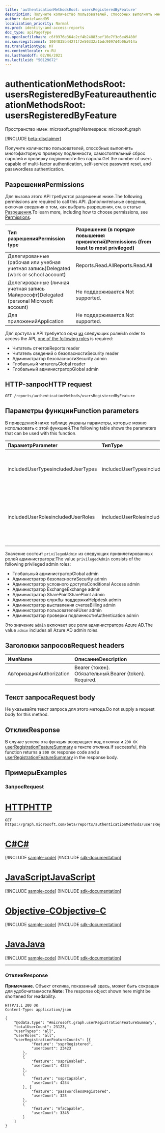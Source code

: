 ```yaml
---
title: 'authenticationMethodsRoot: usersRegisteredByFeature'
description: Получите количество пользователей, способных выполнять многофакторную проверку подлинности, самостоятельный сброс паролей и проверку подлинности без пароля.
author: danielwood95
localization_priority: Normal
ms.prod: identity-and-access-reports
doc_type: apiPageType
ms.openlocfilehash: c6f0976e364e2cf4b24883bef10e7f3c6e49480f
ms.sourcegitcommit: 1004835b44271f2e50332a1bdc9097d4b06a914a
ms.translationtype: MT
ms.contentlocale: ru-RU
ms.lasthandoff: 02/06/2021
ms.locfileid: "50129672"
---
```

# <a name="authenticationmethodsroot-usersregisteredbyfeature"></a><span data-ttu-id="c7da0-103">authenticationMethodsRoot: usersRegisteredByFeature</span><span class="sxs-lookup"><span data-stu-id="c7da0-103">authenticationMethodsRoot: usersRegisteredByFeature</span></span>
<span data-ttu-id="c7da0-104">Пространство имен: microsoft.graph</span><span class="sxs-lookup"><span data-stu-id="c7da0-104">Namespace: microsoft.graph</span></span>

[!INCLUDE [beta-disclaimer](../../includes/beta-disclaimer.md)]

<span data-ttu-id="c7da0-105">Получите количество пользователей, способных выполнять многофакторную проверку подлинности, самостоятельный сброс паролей и проверку подлинности без пароля.</span><span class="sxs-lookup"><span data-stu-id="c7da0-105">Get the number of users capable of multi-factor authentication, self-service password reset, and passwordless authentication.</span></span>

## <a name="permissions"></a><span data-ttu-id="c7da0-106">Разрешения</span><span class="sxs-lookup"><span data-stu-id="c7da0-106">Permissions</span></span>
<span data-ttu-id="c7da0-107">Для вызова этого API требуются разрешения ниже.</span><span class="sxs-lookup"><span data-stu-id="c7da0-107">The following permissions are required to call this API.</span></span> <span data-ttu-id="c7da0-108">Дополнительные сведения, включая сведения о том, как выбрать разрешения, см. в статье [Разрешения](/graph/permissions-reference).</span><span class="sxs-lookup"><span data-stu-id="c7da0-108">To learn more, including how to choose permissions, see [Permissions](/graph/permissions-reference).</span></span>

|<span data-ttu-id="c7da0-109">Тип разрешения</span><span class="sxs-lookup"><span data-stu-id="c7da0-109">Permission type</span></span>|<span data-ttu-id="c7da0-110">Разрешения (в порядке повышения привилегий)</span><span class="sxs-lookup"><span data-stu-id="c7da0-110">Permissions (from least to most privileged)</span></span>|
|:---|:---|
|<span data-ttu-id="c7da0-111">Делегированные (рабочая или учебная учетная запись)</span><span class="sxs-lookup"><span data-stu-id="c7da0-111">Delegated (work or school account)</span></span>|<span data-ttu-id="c7da0-112">Reports.Read.All</span><span class="sxs-lookup"><span data-stu-id="c7da0-112">Reports.Read.All</span></span>|
|<span data-ttu-id="c7da0-113">Делегированные (личная учетная запись Майкрософт)</span><span class="sxs-lookup"><span data-stu-id="c7da0-113">Delegated (personal Microsoft account)</span></span>|<span data-ttu-id="c7da0-114">Не поддерживается.</span><span class="sxs-lookup"><span data-stu-id="c7da0-114">Not supported.</span></span>|
|<span data-ttu-id="c7da0-115">Для приложений</span><span class="sxs-lookup"><span data-stu-id="c7da0-115">Application</span></span>|<span data-ttu-id="c7da0-116">Не поддерживается.</span><span class="sxs-lookup"><span data-stu-id="c7da0-116">Not supported.</span></span>|

<span data-ttu-id="c7da0-117">Для доступа к API требуется одна [из](/azure/active-directory/users-groups-roles/directory-assign-admin-roles#available-roles) следующих ролей:</span><span class="sxs-lookup"><span data-stu-id="c7da0-117">In order to access the API, [one of the following roles](/azure/active-directory/users-groups-roles/directory-assign-admin-roles#available-roles) is required:</span></span>

* <span data-ttu-id="c7da0-118">Читатель отчетов</span><span class="sxs-lookup"><span data-stu-id="c7da0-118">Reports reader</span></span>
* <span data-ttu-id="c7da0-119">Читатель сведений о безопасности</span><span class="sxs-lookup"><span data-stu-id="c7da0-119">Security reader</span></span>
* <span data-ttu-id="c7da0-120">Администратор безопасности</span><span class="sxs-lookup"><span data-stu-id="c7da0-120">Security admin</span></span>
* <span data-ttu-id="c7da0-121">Глобальный читатель</span><span class="sxs-lookup"><span data-stu-id="c7da0-121">Global reader</span></span>
* <span data-ttu-id="c7da0-122">Глобальный администратор</span><span class="sxs-lookup"><span data-stu-id="c7da0-122">Global admin</span></span>

## <a name="http-request"></a><span data-ttu-id="c7da0-123">HTTP-запрос</span><span class="sxs-lookup"><span data-stu-id="c7da0-123">HTTP request</span></span>

<!-- {
  "blockType": "ignored"
}
-->
``` http
GET /reports/authenticationMethods/usersRegisteredByFeature
```

## <a name="function-parameters"></a><span data-ttu-id="c7da0-124">Параметры функции</span><span class="sxs-lookup"><span data-stu-id="c7da0-124">Function parameters</span></span>
<span data-ttu-id="c7da0-125">В приведенной ниже таблице указаны параметры, которые можно использовать с этой функцией.</span><span class="sxs-lookup"><span data-stu-id="c7da0-125">The following table shows the parameters that can be used with this function.</span></span>

|<span data-ttu-id="c7da0-126">Параметр</span><span class="sxs-lookup"><span data-stu-id="c7da0-126">Parameter</span></span>|<span data-ttu-id="c7da0-127">Тип</span><span class="sxs-lookup"><span data-stu-id="c7da0-127">Type</span></span>|<span data-ttu-id="c7da0-128">Описание</span><span class="sxs-lookup"><span data-stu-id="c7da0-128">Description</span></span>|
|:---|:---|:---|
|<span data-ttu-id="c7da0-129">includedUserTypes</span><span class="sxs-lookup"><span data-stu-id="c7da0-129">includedUserTypes</span></span>|<span data-ttu-id="c7da0-130">includedUserTypes</span><span class="sxs-lookup"><span data-stu-id="c7da0-130">includedUserTypes</span></span>|<span data-ttu-id="c7da0-131">Тип пользователя.</span><span class="sxs-lookup"><span data-stu-id="c7da0-131">User type.</span></span> <span data-ttu-id="c7da0-132">Возможные значения: `all`, `member`, `guest`.</span><span class="sxs-lookup"><span data-stu-id="c7da0-132">Possible values are: `all`, `member`, `guest`.</span></span>|
|<span data-ttu-id="c7da0-133">includedUserRoles</span><span class="sxs-lookup"><span data-stu-id="c7da0-133">includedUserRoles</span></span>|<span data-ttu-id="c7da0-134">includedUserRoles</span><span class="sxs-lookup"><span data-stu-id="c7da0-134">includedUserRoles</span></span>|<span data-ttu-id="c7da0-135">Тип роли пользователя.</span><span class="sxs-lookup"><span data-stu-id="c7da0-135">User role type.</span></span> <span data-ttu-id="c7da0-136">Возможные значения: `all`, `privilegedAdmin`, `admin`, `user`.</span><span class="sxs-lookup"><span data-stu-id="c7da0-136">Possible values are: `all`, `privilegedAdmin`, `admin`, `user`.</span></span>|

<span data-ttu-id="c7da0-137">Значение состоит `privilegedAdmin` из следующих привилегированных ролей администратора:</span><span class="sxs-lookup"><span data-stu-id="c7da0-137">The value `privilegedAdmin` consists of the following privileged admin roles:</span></span>

* <span data-ttu-id="c7da0-138">Глобальный администратор</span><span class="sxs-lookup"><span data-stu-id="c7da0-138">Global admin</span></span>
* <span data-ttu-id="c7da0-139">Администратор безопасности</span><span class="sxs-lookup"><span data-stu-id="c7da0-139">Security admin</span></span>
* <span data-ttu-id="c7da0-140">Администратор условного доступа</span><span class="sxs-lookup"><span data-stu-id="c7da0-140">Conditional Access admin</span></span>
* <span data-ttu-id="c7da0-141">Администратор Exchange</span><span class="sxs-lookup"><span data-stu-id="c7da0-141">Exchange admin</span></span>
* <span data-ttu-id="c7da0-142">Администратор SharePoint</span><span class="sxs-lookup"><span data-stu-id="c7da0-142">SharePoint admin</span></span>
* <span data-ttu-id="c7da0-143">Администратор службы поддержки</span><span class="sxs-lookup"><span data-stu-id="c7da0-143">Helpdesk admin</span></span>
* <span data-ttu-id="c7da0-144">Администратор выставления счетов</span><span class="sxs-lookup"><span data-stu-id="c7da0-144">Billing admin</span></span>
* <span data-ttu-id="c7da0-145">Администратор пользователей</span><span class="sxs-lookup"><span data-stu-id="c7da0-145">User admin</span></span>
* <span data-ttu-id="c7da0-146">Администратор проверки подлинности</span><span class="sxs-lookup"><span data-stu-id="c7da0-146">Authentication admin</span></span>

<span data-ttu-id="c7da0-147">Это значение `admin` включает все роли администратора Azure AD.</span><span class="sxs-lookup"><span data-stu-id="c7da0-147">The value `admin` includes all Azure AD admin roles.</span></span> 

## <a name="request-headers"></a><span data-ttu-id="c7da0-148">Заголовки запросов</span><span class="sxs-lookup"><span data-stu-id="c7da0-148">Request headers</span></span>
|<span data-ttu-id="c7da0-149">Имя</span><span class="sxs-lookup"><span data-stu-id="c7da0-149">Name</span></span>|<span data-ttu-id="c7da0-150">Описание</span><span class="sxs-lookup"><span data-stu-id="c7da0-150">Description</span></span>|
|:---|:---|
|<span data-ttu-id="c7da0-151">Авторизация</span><span class="sxs-lookup"><span data-stu-id="c7da0-151">Authorization</span></span>|<span data-ttu-id="c7da0-p104">Bearer {токен}. Обязательный.</span><span class="sxs-lookup"><span data-stu-id="c7da0-p104">Bearer {token}. Required.</span></span>|

## <a name="request-body"></a><span data-ttu-id="c7da0-154">Текст запроса</span><span class="sxs-lookup"><span data-stu-id="c7da0-154">Request body</span></span>
<span data-ttu-id="c7da0-155">Не указывайте текст запроса для этого метода.</span><span class="sxs-lookup"><span data-stu-id="c7da0-155">Do not supply a request body for this method.</span></span>

## <a name="response"></a><span data-ttu-id="c7da0-156">Отклик</span><span class="sxs-lookup"><span data-stu-id="c7da0-156">Response</span></span>

<span data-ttu-id="c7da0-157">В случае успеха эта функция возвращает код отклика и `200 OK` [userRegistrationFeatureSummary](../resources/userregistrationfeaturesummary.md) в тексте отклика.</span><span class="sxs-lookup"><span data-stu-id="c7da0-157">If successful, this function returns a `200 OK` response code and a [userRegistrationFeatureSummary](../resources/userregistrationfeaturesummary.md) in the response body.</span></span>

## <a name="examples"></a><span data-ttu-id="c7da0-158">Примеры</span><span class="sxs-lookup"><span data-stu-id="c7da0-158">Examples</span></span>

### <a name="request"></a><span data-ttu-id="c7da0-159">Запрос</span><span class="sxs-lookup"><span data-stu-id="c7da0-159">Request</span></span>

# <a name="http"></a>[<span data-ttu-id="c7da0-160">HTTP</span><span class="sxs-lookup"><span data-stu-id="c7da0-160">HTTP</span></span>](#tab/http)
<!-- {
  "blockType": "request",
  "name": "authenticationmethodsroot_usersregisteredbyfeature"
}
-->
``` http
GET https://graph.microsoft.com/beta/reports/authenticationMethods/usersRegisteredByFeature(includedUserTypes='all',includedUserRoles='all')
```
# <a name="c"></a>[<span data-ttu-id="c7da0-161">C#</span><span class="sxs-lookup"><span data-stu-id="c7da0-161">C#</span></span>](#tab/csharp)
[!INCLUDE [sample-code](../includes/snippets/csharp/authenticationmethodsroot-usersregisteredbyfeature-csharp-snippets.md)]
[!INCLUDE [sdk-documentation](../includes/snippets/snippets-sdk-documentation-link.md)]

# <a name="javascript"></a>[<span data-ttu-id="c7da0-162">JavaScript</span><span class="sxs-lookup"><span data-stu-id="c7da0-162">JavaScript</span></span>](#tab/javascript)
[!INCLUDE [sample-code](../includes/snippets/javascript/authenticationmethodsroot-usersregisteredbyfeature-javascript-snippets.md)]
[!INCLUDE [sdk-documentation](../includes/snippets/snippets-sdk-documentation-link.md)]

# <a name="objective-c"></a>[<span data-ttu-id="c7da0-163">Objective-C</span><span class="sxs-lookup"><span data-stu-id="c7da0-163">Objective-C</span></span>](#tab/objc)
[!INCLUDE [sample-code](../includes/snippets/objc/authenticationmethodsroot-usersregisteredbyfeature-objc-snippets.md)]
[!INCLUDE [sdk-documentation](../includes/snippets/snippets-sdk-documentation-link.md)]

# <a name="java"></a>[<span data-ttu-id="c7da0-164">Java</span><span class="sxs-lookup"><span data-stu-id="c7da0-164">Java</span></span>](#tab/java)
[!INCLUDE [sample-code](../includes/snippets/java/authenticationmethodsroot-usersregisteredbyfeature-java-snippets.md)]
[!INCLUDE [sdk-documentation](../includes/snippets/snippets-sdk-documentation-link.md)]

---



### <a name="response"></a><span data-ttu-id="c7da0-165">Отклик</span><span class="sxs-lookup"><span data-stu-id="c7da0-165">Response</span></span>
<span data-ttu-id="c7da0-166">**Примечание.** Объект отклика, показанный здесь, может быть сокращен для удобочитаемости.</span><span class="sxs-lookup"><span data-stu-id="c7da0-166">**Note:** The response object shown here might be shortened for readability.</span></span>
<!-- {
  "blockType": "response",
  "truncated": true,
  "@odata.type": "microsoft.graph.userRegistrationFeatureSummary"
} -->

``` http
HTTP/1.1 200 OK
Content-Type: application/json

{
    "@odata.type": "#microsoft.graph.userRegistrationFeatureSummary",
    "totalUserCount": 23123,
    "userTypes": "all",
    "userRoles": "all",
    "userRegistrationFeatureCounts": [{
            "feature": "ssprRegistered",
            "userCount": 23423
        },
        {
            "feature": "ssprEnabled",
            "userCount": 4234
        },
        {
            "feature": "ssprCapable",
            "userCount": 4234
        }, {
            "feature": "passwordlessRegistered",
            "userCount": 323
        },
        {
            "feature": "mfaCapable",
            "userCount": 3345
        }
    ]
}
```

